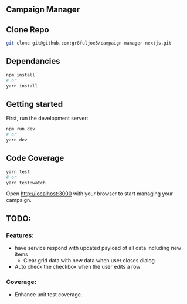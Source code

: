 ## Campaign Manager

## Clone Repo

```bash
git clone git@github.com:gr8fuljoe5/campaign-manager-nextjs.git
```

## Dependancies

```bash
npm install
# or
yarn install
```

## Getting started

First, run the development server:

```bash
npm run dev
# or
yarn dev
```

## Code Coverage

```bash
yarn test
# or
yarn test:watch
```

Open [http://localhost:3000](http://localhost:3000) with your browser to start managing your campaign.

## TODO:

### Features:

- have service respond with updated payload of all data including new items
  - Clear grid data with new data when user closes dialog
- Auto check the checkbox when the user edits a row

### Coverage:

- Enhance unit test coverage.
